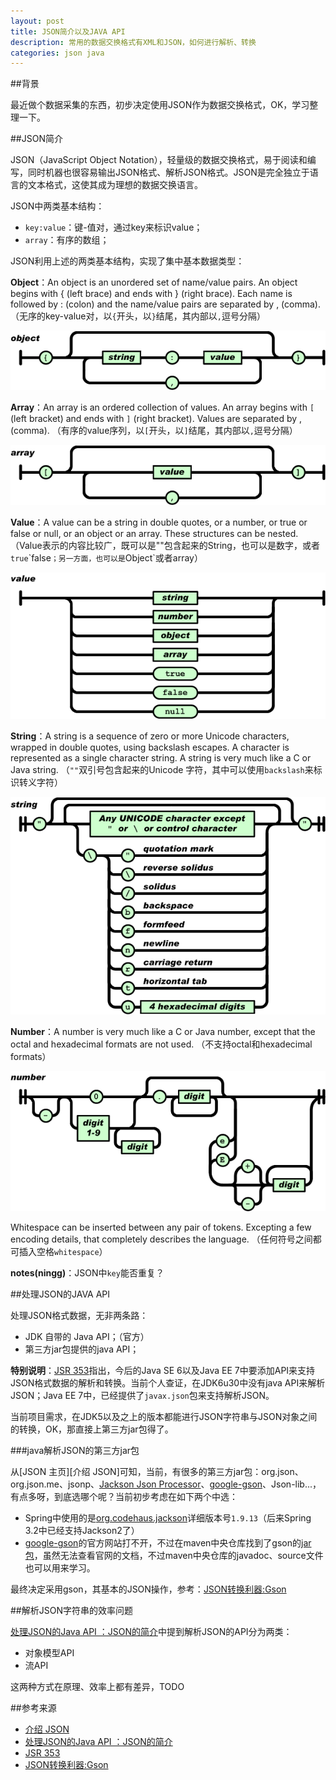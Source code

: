 ```yaml
---
layout: post
title: JSON简介以及JAVA API
description: 常用的数据交换格式有XML和JSON，如何进行解析、转换
categories: json java
---
```


##背景

最近做个数据采集的东西，初步决定使用JSON作为数据交换格式，OK，学习整理一下。

##JSON简介

JSON（JavaScript Object Notation），轻量级的数据交换格式，易于阅读和编写，同时机器也很容易输出JSON格式、解析JSON格式。JSON是完全独立于语言的文本格式，这使其成为理想的数据交换语言。

JSON中两类基本结构：

* `key:value`：键-值对，通过key来标识value；
* `array`：有序的数组；

JSON利用上述的两类基本结构，实现了集中基本数据类型：

**Object**：An object is an unordered set of name/value pairs. An object begins with { (left brace) and ends with } (right brace). Each name is followed by : (colon) and the name/value pairs are separated by , (comma).
（无序的key-value对，以`{`开头，以`}`结尾，其内部以`,`逗号分隔）

![](/images/json-java-api/object.gif)


**Array**：An array is an ordered collection of values. An array begins with `[` (left bracket) and ends with `]` (right bracket). Values are separated by , (comma).
（有序的value序列，以`[`开头，以`]`结尾，其内部以`,`逗号分隔）

![](/images/json-java-api/array.gif)

**Value**：A value can be a string in double quotes, or a number, or true or false or null, or an object or an array. These structures can be nested.
（Value表示的内容比较广，既可以是""包含起来的String，也可以是数字，或者`true`\`false`；另一方面，也可以是`Object`或者array）

![](/images/json-java-api/value.gif)

**String**：A string is a sequence of zero or more Unicode characters, wrapped in double quotes, using backslash escapes. A character is represented as a single character string. A string is very much like a C or Java string.
（`""`双引号包含起来的Unicode 字符，其中可以使用`backslash`来标识转义字符）

![](/images/json-java-api/string.gif)

**Number**：A number is very much like a C or Java number, except that the octal and hexadecimal formats are not used.
（不支持octal和hexadecimal formats）


![](/images/json-java-api/number.gif)

Whitespace can be inserted between any pair of tokens. Excepting a few encoding details, that completely describes the language.
（任何符号之间都可插入空格`whitespace`）

**notes(ningg)**：JSON中`key`能否重复？



##处理JSON的JAVA API

处理JSON格式数据，无非两条路：

* JDK 自带的 Java API；（官方）
* 第三方jar包提供的java API；

**特别说明**：[JSR 353][JSR 353]指出，今后的Java SE 6以及Java EE 7中要添加API来支持JSON格式数据的解析和转换。当前个人查证，在JDK6u30中没有java API来解析JSON；Java EE 7中，已经提供了`javax.json`包来支持解析JSON。

当前项目需求，在JDK5以及之上的版本都能进行JSON字符串与JSON对象之间的转换，OK，那直接上第三方jar包得了。

###java解析JSON的第三方jar包

从[JSON 主页][介绍 JSON]可知，当前，有很多的第三方jar包：org.json、org.json.me、jsonp、[Jackson Json Processor][Jackson Json Processor]、[google-gson][google-gson]、Json-lib...，有点多呀，到底选哪个呢？当前初步考虑在如下两个中选：

* Spring中使用的是[org.codehaus.jackson][Jackson Json Processor]详细版本号`1.9.13`（后来Spring 3.2中已经支持Jackson2了）
* [google-gson][google-gson]的官方网站打不开，不过在maven中央仓库找到了gson的[jar包][google-gson-maven]，虽然无法查看官网的文档，不过maven中央仓库的javadoc、source文件也可以用来学习。

最终决定采用gson，其基本的JSON操作，参考：[JSON转换利器:Gson][JSON转换利器:Gson]

##解析JSON字符串的效率问题

[处理JSON的Java API ：JSON的简介][处理JSON的Java API ：JSON的简介]中提到解析JSON的API分为两类：

* 对象模型API
* 流API

这两种方式在原理、效率上都有差异，TODO

##参考来源

* [介绍 JSON](http://www.json.org/json-zh.html)
* [处理JSON的Java API ：JSON的简介][处理JSON的Java API ：JSON的简介]
* [JSR 353][JSR 353]
* [JSON转换利器:Gson][JSON转换利器:Gson]


[NingG]:    http://ningg.github.com  "NingG"
[JSR 353]:	https://jcp.org/en/jsr/detail?id=353
[Jackson Json Processor]:	http://jackson.codehaus.org/
[JSON转换利器:Gson]:		http://blog.csdn.net/lk_blog/article/details/7685169
[google-gson]:				http://code.google.com/p/google-gson/
[google-gson-maven]:		http://repo1.maven.org/maven2/com/google/code/gson/gson/2.2.3/
[处理JSON的Java API ：JSON的简介]:		http://ifeve.com/json-java-api/